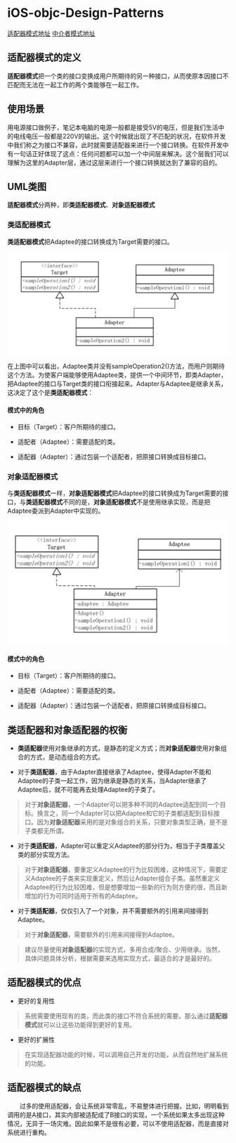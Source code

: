# iOS-objc-Design-Patterns
[适配器模式地址](https://github.com/LeiZong/iOS-objc-Adapter)
[中介者模式地址](https://github.com/LeiZong/iOS-objc-Design-Patterns/blob/master/Mediator/Mediator%20Document/Mediator.md)
## 适配器模式的定义

**适配器模式**把一个类的接口变换成用户所期待的另一种接口，从而使原本因接口不匹配而无法在一起工作的两个类能够在一起工作。

## 使用场景

用电源接口做例子，笔记本电脑的电源一般都是接受5V的电压，但是我们生活中的电线电压一般都是220V的输出。这个时候就出现了不匹配的状况，在软件开发中我们称之为接口不兼容，此时就需要适配器来进行一个接口转换。在软件开发中有一句话正好体现了这点：任何问题都可以加一个中间层来解决。这个层我们可以理解为这里的Adapter层，通过这层来进行一个接口转换就达到了兼容的目的。

## UML类图

**适配器模式**分两种，即**类适配器模式**、**对象适配器模式**

### 类适配器模式
**类适配器模式**把Adaptee的接口转换成为Target需要的接口。

![类适配器UML](./ClassAdapterUML.jpg)

在上图中可以看出，Adaptee类并没有sampleOperation2()方法，而用户则期待这个方法。为使客户端能够使用Adaptee类，提供一个中间环节，即类Adapter，把Adaptee的接口与Target类的接口衔接起来。Adapter与Adaptee是继承关系，这决定了这个是**类适配器模式**：
#### 模式中的角色
* 目标（Target）：客户所期待的接口。

* 适配者（Adaptee）：需要适配的类。

* 适配器（Adapter）：通过包装一个适配者，把原接口转换成目标接口。

### 对象适配器模式
与**类适配器模式**一样，**对象适配器模式**把Adaptee的接口转换成为Target需要的接口，与**类适配器模式**不同的是，**对象适配器模式**不是使用继承实现，而是把Adaptee委派到Adapter中实现的。

![对象适配器UML](./ObjectAdapterUML.jpg)

#### 模式中的角色
* 目标（Target）：客户所期待的接口。

* 适配者（Adaptee）：需要适配的类。

* 适配器（Adapter）：通过包装一个适配者，把原接口转换成目标接口。

## 类适配器和对象适配器的权衡

* **类适配器**使用对象继承的方式，是静态的定义方式；而**对象适配器**使用对象组合的方式，是动态组合的方式。

* 对于**类适配器**，由于Adapter直接继承了Adaptee，使得Adapter不能和Adaptee的子类一起工作，因为继承是静态的关系，当Adapter继承了Adaptee后，就不可能再去处理Adaptee的子类了。

>对于**对象适配器**，一个Adapter可以把多种不同的Adaptee适配到同一个目标。换言之，同一个Adapter可以把Adaptee和它的子类都适配到目标接口。因为**对象适配器**采用的是对象组合的关系，只要对象类型正确，是不是子类都无所谓。

* 对于**类适配器**，Adapter可以重定义Adaptee的部分行为，相当于子类覆盖父类的部分实现方法。

>对于**对象适配器**，要重定义Adaptee的行为比较困难，这种情况下，需要定义Adaptee的子类来实现重定义，然后让Adapter组合子类。虽然重定义Adaptee的行为比较困难，但是想要增加一些新的行为则方便的很，而且新增加的行为可同时适用于所有的Adaptee。

* 对于**类适配器**，仅仅引入了一个对象，并不需要额外的引用来间接得到Adaptee。

>对于**对象适配器**，需要额外的引用来间接得到Adaptee。

>建议尽量使用**对象适配器**的实现方式，多用合成/聚合、少用继承。当然，具体问题具体分析，根据需要来选用实现方式，最适合的才是最好的。

## 适配器模式的优点
* 更好的复用性

>系统需要使用现有的类，而此类的接口不符合系统的需要。那么通过**适配器模式**就可以让这些功能得到更好的复用。

* 更好的扩展性

>在实现适配器功能的时候，可以调用自己开发的功能，从而自然地扩展系统的功能。

## 适配器模式的缺点
　　过多的使用适配器，会让系统非常零乱，不易整体进行把握。比如，明明看到调用的是A接口，其实内部被适配成了B接口的实现，一个系统如果太多出现这种情况，无异于一场灾难。因此如果不是很有必要，可以不使用适配器，而是直接对系统进行重构。
